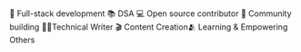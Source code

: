 🚀 Full-stack development 📚 DSA  💻 Open source contributor 🤝 Community building  👨‍💻Technical Writer 🎬 Content Creation🫂 Learning & Empowering Others
